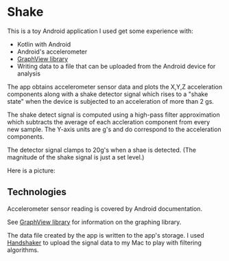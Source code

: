 # Shake  

This is a toy Android application I used get some experience with:  
* Kotlin with Android  
* Android's accelerometer  
* [GraphView library](http://www.android-graphview.org/)  
* Writing data to a file that can be uploaded from the Android device for analysis

The app obtains accelerometer sensor data and plots the X,Y,Z acceleration components along with a shake detector signal which rises to a "shake state" when the device is subjected to an acceleration of more than 2 gs.

The shake detect signal is computed using a high-pass filter approximation which subtracts the average of each accleration component from every new sample. The Y-axis units are g's and do correspond to the acceleration components.    

The detector signal clamps to 20g's when a shae is detected. (The magnitude of the shake signal is just a set level.)

Here is a picture:


## Technologies  

Accelerometer sensor reading is covered by Android documentation.  
  
See [GraphView library](http://www.android-graphview.org/) for information on the graphing library.    

The data file created by the app is written to the app's storage. I used [Handshaker](http://www.teamandroid.com/2017/03/19/handshaker-android-files-transfer-mac/) to upload the signal data to my Mac to play with filtering algorithms.







